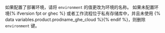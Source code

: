 如果配置了部署环境，请将 `environment` 的值更改为环境的名称。 如果未配置环境{% ifversion fpt or ghec %} 或者工作流程位于私有存储库中，并且未使用 {% data variables.product.prodname_ghe_cloud %}{% endif %}，则删除 `environment` 键。

